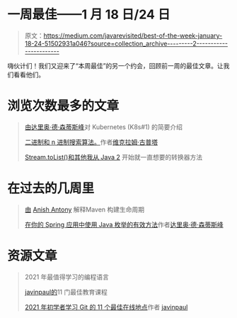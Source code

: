 # 一周最佳——1 月 18 日/24 日

> 原文：<https://medium.com/javarevisited/best-of-the-week-january-18-24-51502931a046?source=collection_archive---------2----------------------->

嗨伙计们！我们又迎来了“本周最佳”的另一个约会，回顾前一周的最佳文章。让我们看看他们。

# 浏览次数最多的文章

> [由](/javarevisited/a-brief-introduction-to-kubernetes-k8s-1-db12d38b9554)[达里奥·德·森蒂斯峰](https://medium.com/u/16b3e1182e6b?source=post_page-----51502931a046--------------------------------)对 Kubernetes (K8s#1) 的简要介绍
> 
> [二进制和 n 进制搜索算法。](/javarevisited/binary-and-n-ary-search-algorithm-6ba4eede1cbc)作者[维克拉姆·古普塔](https://medium.com/u/7a980d8abe25?source=post_page-----51502931a046--------------------------------)
> 
> [Stream.toList()和其他我从 Java 2](/javarevisited/stream-tolist-and-other-converter-methods-ive-wanted-since-java-2-c620500cb7ab) 开始就一直想要的转换器方法

# 在过去的几周里

> [由](/javarevisited/maven-build-lifecycle-explained-ede8494a3d48) [Anish Antony](https://medium.com/u/f1276ea7164c?source=post_page-----51502931a046--------------------------------) 解释Maven 构建生命周期
> 
> [在你的 Spring 应用中使用 Java 枚举的有效方法](/javarevisited/an-effective-way-to-use-java-enums-in-your-spring-application-485c969794a8)作者[达里奥·德·森蒂斯峰](https://medium.com/u/16b3e1182e6b?source=post_page-----51502931a046--------------------------------)

# 资源文章

> 2021 年最值得学习的编程语言
> 
> [javinpaul](/javarevisited/11-best-educative-courses-for-coding-interviews-and-software-development-339ad82fee50)[的](https://medium.com/u/bb36d8439904?source=post_page-----51502931a046--------------------------------)11 门最佳教育课程
> 
> [2021 年初学者学习 Git 的 11 个最佳在线地点](/javarevisited/11-best-online-places-to-learn-git-for-beginners-in-2021-6dc2b7c6ef48)作者 [javinpaul](https://medium.com/u/bb36d8439904?source=post_page-----51502931a046--------------------------------)